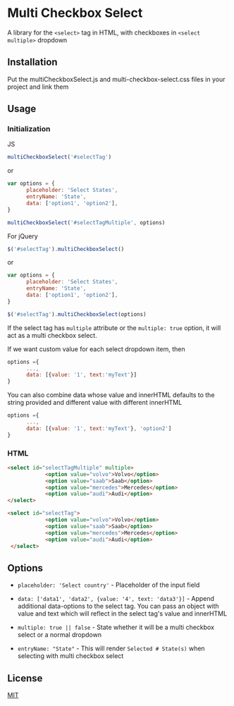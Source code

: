 # Multi Checkbox Select

A library for the ```<select>``` tag in HTML, with checkboxes in ```<select multiple>``` dropdown

## Installation

Put the multiCheckboxSelect.js and multi-checkbox-select.css files in your project and link them

## Usage

### Initialization

JS

```javascript
multiCheckboxSelect('#selectTag')
```

or

```javascript
var options = { 
      placeholder: 'Select States',
      entryName: 'State',
      data: ['option1', 'option2'],
}

multiCheckboxSelect('#selectTagMultiple', options)
```

For jQuery

```javascript
$('#selectTag').multiCheckboxSelect()
```

or

```javascript
var options = { 
      placeholder: 'Select States',
      entryName: 'State',
      data: ['option1', 'option2'],
}

$('#selectTag').multiCheckboxSelect(options)
```

If the select tag has `multiple` attribute or the `multiple: true` option, it will act as a multi checkbox select.

If we want custom value for each select dropdown item, then
```javascript
options ={
      ...,
      data: [{value: '1', text:'myText'}]
}
```
You can also combine data whose value and innerHTML defaults to the string provided and different value with different innerHTML
```javascript
options ={
      ...,
      data: [{value: '1', text:'myText'}, 'option2']
}
```

### HTML

```HTML
<select id="selectTagMultiple" multiple>
            <option value="volvo">Volvo</option>
            <option value="saab">Saab</option>
            <option value="mercedes">Mercedes</option>
            <option value="audi">Audi</option>
</select>

<select id="selectTag">
            <option value="volvo">Volvo</option>
            <option value="saab">Saab</option>
            <option value="mercedes">Mercedes</option>
            <option value="audi">Audi</option>
 </select>
```

## Options
- `placeholder: 'Select country'` - Placeholder of the input field

- `data: ['data1', 'data2', {value: '4', text: 'data3'}]` - Append additional data-options to the select tag. You can pass an object with value and text which will reflect in the select tag's value and innerHTML

- `multiple: true || false` - State whether it will be a multi checkbox select or a normal dropdown

- `entryName: "State"` - This will render `Selected # State(s)` when selecting with multi checkbox select 

## License
[MIT](https://choosealicense.com/licenses/mit/)
